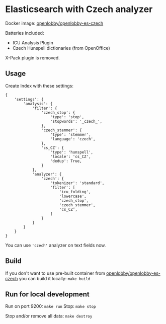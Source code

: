 # Elasticsearch with Czech analyzer

Docker image: [openlobby/openlobby-es-czech](https://hub.docker.com/r/openlobby/openlobby-es-czech/)

Batteries included:
 - ICU Analysis Plugin
 - Czech Hunspell dictionaries (from OpenOffice)

X-Pack plugin is removed.

## Usage

Create Index with these settings:

```
{
    'settings': {
        'analysis': {
            'filter': {
                'czech_stop': {
                    'type': 'stop',
                    'stopwords': '_czech_',
                },
                'czech_stemmer': {
                    'type': 'stemmer',
                    'language': 'czech',
                },
                'cs_CZ': {
                    'type': 'hunspell',
                    'locale': 'cs_CZ',
                    'dedup': True,
                }
            },
            'analyzer': {
                'czech': {
                    'tokenizer': 'standard',
                    'filter': [
                        'icu_folding',
                        'lowercase',
                        'czech_stop',
                        'czech_stemmer',
                        'cs_CZ',
                    ]
                }
            }
        }
    }
}
```

You can use `'czech'` analyzer on text fields now.

## Build

If you don't want to use pre-built container from [openlobby/openlobby-es-czech](https://hub.docker.com/r/openlobby/openlobby-es-czech/)
you can build it locally: `make build`

## Run for local development

Run on port 9200: `make run`
Stop: `make stop`

Stop and/or remove all data: `make destroy`
